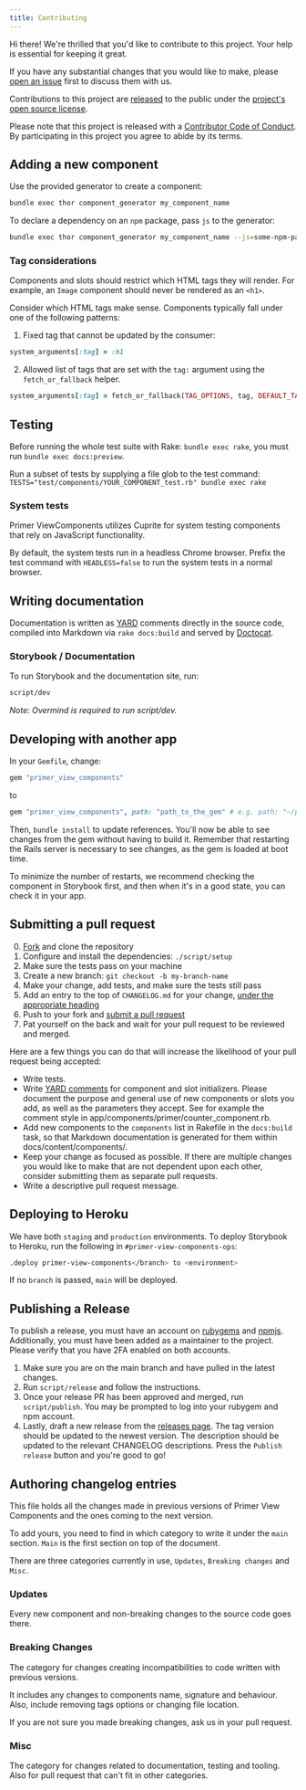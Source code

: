 ```yaml
---
title: Contributing
---
```


Hi there! We're thrilled that you'd like to contribute to this project. Your help is essential for keeping it great.

If you have any substantial changes that you would like to make, please [open an issue](http://github.com/primer/view_components/issues/new) first to discuss them with us.

Contributions to this project are [released](https://help.github.com/articles/github-terms-of-service/#6-contributions-under-repository-license) to the public under the [project's open source license](LICENSE.txt).

Please note that this project is released with a [Contributor Code of Conduct](CODE_OF_CONDUCT.md). By participating in this project you agree to abide by its terms.

## Adding a new component

Use the provided generator to create a component:

```sh
bundle exec thor component_generator my_component_name
```

To declare a dependency on an `npm` package, pass `js` to the generator:

```sh
bundle exec thor component_generator my_component_name --js=some-npm-package-name
```

### Tag considerations

Components and slots should restrict which HTML tags they will render. For example, an `Image` component should never be rendered as an `<h1>`.

Consider which HTML tags make sense. Components typically fall under one of the following patterns:

1) Fixed tag that cannot be updated by the consumer:

```rb
system_arguments[:tag] = :h1
```

2) Allowed list of tags that are set with the `tag:` argument using the `fetch_or_fallback` helper.

```rb
system_arguments[:tag] = fetch_or_fallback(TAG_OPTIONS, tag, DEFAULT_TAG)
```

## Testing

Before running the whole test suite with Rake: `bundle exec rake`, you must run `bundle exec docs:preview`.

Run a subset of tests by supplying a file glob to the test command: `TESTS="test/components/YOUR_COMPONENT_test.rb" bundle exec rake`

### System tests

Primer ViewComponents utilizes Cuprite for system testing components that rely on JavaScript functionality.

By default, the system tests run in a headless Chrome browser. Prefix the test command with `HEADLESS=false` to run the system tests in a normal browser.

## Writing documentation

Documentation is written as [YARD](https://yardoc.org/) comments directly in the source code, compiled into Markdown via `rake docs:build` and served by [Doctocat](https://github.com/primer/doctocat).

### Storybook / Documentation

To run Storybook and the documentation site, run:

```bash
script/dev
```

_Note: Overmind is required to run script/dev._

## Developing with another app

In your `Gemfile`, change:

```ruby
gem "primer_view_components"
```

to

```ruby
gem "primer_view_components", path: "path_to_the_gem" # e.g. path: "~/primer/view_components"
```

Then, `bundle install` to update references. You'll now be able to see changes from the gem without having to build it.
Remember that restarting the Rails server is necessary to see changes, as the gem is loaded at boot time.

To minimize the number of restarts, we recommend checking the component in Storybook first, and then when it's in a good state, you can check it in your app.

## Submitting a pull request

0. [Fork](https://github.com/primer/view_components/fork) and clone the repository
0. Configure and install the dependencies: `./script/setup`
0. Make sure the tests pass on your machine
0. Create a new branch: `git checkout -b my-branch-name`
0. Make your change, add tests, and make sure the tests still pass
0. Add an entry to the top of `CHANGELOG.md` for your change, [under the appropriate heading](https://primer.style/view-components/contributing#writing-changes-in-changelog.md)
0. Push to your fork and [submit a pull request](https://github.com/primer/view_components/compare)
0. Pat yourself on the back and wait for your pull request to be reviewed and merged.

Here are a few things you can do that will increase the likelihood of your pull request being accepted:

- Write tests.
- Write [YARD comments](https://yardoc.org/) for component and slot initializers. Please document the purpose and general use of new components or slots you add, as well as the parameters they accept. See for example the comment style in app/components/primer/counter_component.rb.
- Add new components to the `components` list in Rakefile in the `docs:build` task, so that Markdown documentation is generated for them within docs/content/components/.
- Keep your change as focused as possible. If there are multiple changes you would like to make that are not dependent upon each other, consider submitting them as separate pull requests.
- Write a descriptive pull request message.

## Deploying to Heroku

We have both `staging` and `production` environments. To deploy Storybook to Heroku, run the following in `#primer-view-components-ops`:

```bash
.deploy primer-view-components</branch> to <environment>
```

If no `branch` is passed, `main` will be deployed.

## Publishing a Release

To publish a release, you must have an account on [rubygems](https://rubygems.org/) and [npmjs](https://www.npmjs.com/). Additionally, you must have been added as a maintainer
to the project. Please verify that you have 2FA enabled on both accounts.

1. Make sure you are on the main branch and have pulled in the latest changes.
1. Run `script/release` and follow the instructions.
1. Once your release PR has been approved and merged, run `script/publish`. You may be prompted to log into your rubygem and npm account.
1. Lastly, draft a new release from the [releases page](https://github.com/primer/view_components/releases). The tag version should be updated to the newest version. The description should be updated to the relevant CHANGELOG descriptions. Press the `Publish release` button and you're good to go!

## Authoring changelog entries

This file holds all the changes made in previous versions of Primer View Components and the ones coming to the next version.

To add yours, you need to find in which category to write it under the `main` section. `Main` is the first section on top of the document.

There are three categories currently in use, `Updates`, `Breaking changes` and `Misc`.

### Updates

Every new component and non-breaking changes to the source code goes there.

### Breaking Changes

The category for changes creating incompatibilities to code written with previous versions.

It includes any changes to components name, signature and behaviour. Also, include removing tags options or changing file location.

If you are not sure you made breaking changes, ask us in your pull request.

### Misc

The category for changes related to documentation, testing and tooling. Also for pull request that can't fit in other categories.
